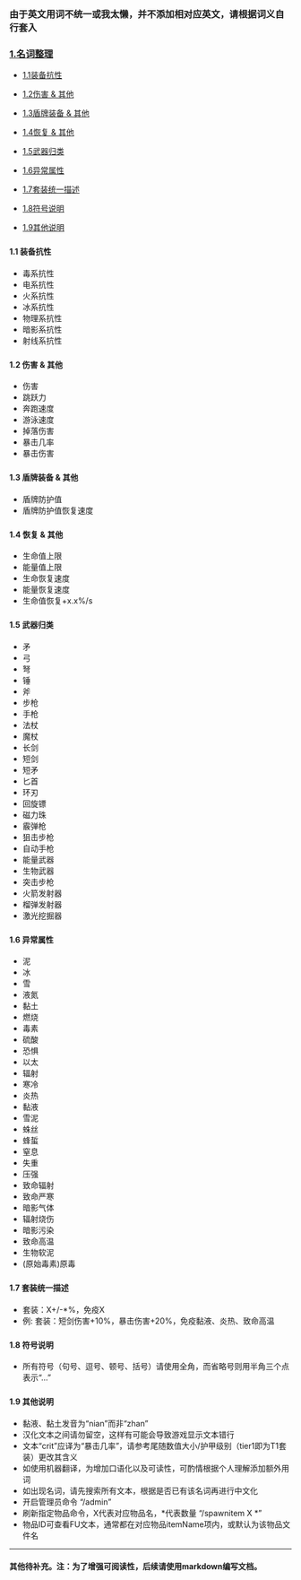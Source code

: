 ### 由于英文用词不统一或我太懒，并不添加相对应英文，请根据词义自行套入

### [1.名词整理](#1)

* [1.1装备抗性](#1.1)

* [1.2伤害 & 其他](#1.2)

* [1.3盾牌装备 & 其他](#1.3)

* [1.4恢复 & 其他](#1.4)

* [1.5武器归类](#1.5)

* [1.6异常属性](#1.6)

* [1.7套装统一描述](#1.7)

* [1.8符号说明](#1.8)

* [1.9其他说明](#1.9)

### <h4 id="1.1">1.1 装备抗性</h4>
* 毒系抗性
* 电系抗性
* 火系抗性
* 冰系抗性
* 物理系抗性
* 暗影系抗性
* 射线系抗性

### <h4 id="1.2">1.2 伤害 & 其他</h4>
* 伤害
* 跳跃力
* 奔跑速度
* 游泳速度
* 掉落伤害
* 暴击几率
* 暴击伤害

### <h4 id="1.3">1.3 盾牌装备 & 其他</h4>
* 盾牌防护值
* 盾牌防护值恢复速度

### <h4 id="1.4">1.4 恢复 & 其他</h4>
* 生命值上限
* 能量值上限
* 生命恢复速度
* 能量恢复速度
* 生命值恢复+x.x%/s

### <h4 id="1.5">1.5 武器归类</h4>
* 矛
* 弓
* 弩
* 锤
* 斧
* 步枪
* 手枪
* 法杖
* 魔杖
* 长剑
* 短剑
* 短矛
* 匕首
* 环刃
* 回旋镖
* 磁力珠
* 霰弹枪
* 狙击步枪
* 自动手枪
* 能量武器
* 生物武器
* 突击步枪
* 火箭发射器
* 榴弹发射器
* 激光挖掘器

### <h4 id="1.6">1.6 异常属性</h4>
* 泥
* 冰
* 雪
* 液氮
* 黏土
* 燃烧
* 毒素
* 硫酸
* 恐惧
* 以太
* 辐射
* 寒冷
* 炎热
* 黏液
* 雪泥
* 蛛丝
* 蜂蜇
* 窒息
* 失重
* 压强
* 致命辐射
* 致命严寒
* 暗影气体
* 辐射烧伤
* 暗影污染
* 致命高温
* 生物软泥
* (原始毒素)原毒

### <h4 id="1.7">1.7 套装统一描述</h4>
* 套装：X+/-*%，免疫X
* 例: 套装：短剑伤害+10%，暴击伤害+20%，免疫黏液、炎热、致命高温

### <h4 id="1.8">1.8 符号说明</h4>
* 所有符号（句号、逗号、顿号、括号）请使用全角，而省略号则用半角三个点表示“...”

### <h4 id="1.9">1.9 其他说明</h4>
* 黏液、黏土发音为“nian”而非“zhan”
* 汉化文本之间请勿留空，这样有可能会导致游戏显示文本错行
* 文本“crit”应译为“暴击几率”，请参考尾随数值大小/护甲级别（tier1即为T1套装）更改其含义
* 如使用机器翻译，为增加口语化以及可读性，可酌情根据个人理解添加额外用词
* 如出现名词，请先搜索所有文本，根据是否已有该名词再进行中文化
* 开启管理员命令 “/admin”
* 刷新指定物品命令，X代表对应物品名，*代表数量 “/spawnitem X *”
* 物品ID可查看FU文本，通常都在对应物品itemName项内，或默认为该物品文件名

*****

#### 其他待补充。注：为了增强可阅读性，后续请使用markdown编写文档。
